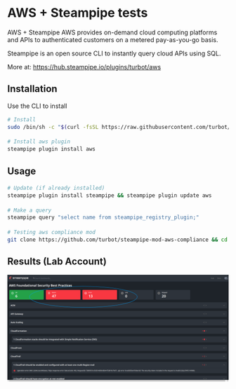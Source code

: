 # AWS + Steampipe tests

AWS + Steampipe 
AWS provides on-demand cloud computing platforms and APIs to authenticated customers on a metered pay-as-you-go basis.

Steampipe is an open source CLI to instantly query cloud APIs using SQL.

More at: https://hub.steampipe.io/plugins/turbot/aws

## Installation

Use the CLI to install

```bash
# Install
sudo /bin/sh -c "$(curl -fsSL https://raw.githubusercontent.com/turbot/steampipe/main/install.sh)"

# Install aws plugin
steampipe plugin install aws
```

## Usage

```bash
# Update (if already installed)
steampipe plugin install steampipe && steampipe plugin update aws

# Make a query
steampipe query "select name from steampipe_registry_plugin;"

# Testing aws compliance mod
git clone https://github.com/turbot/steampipe-mod-aws-compliance && cd steampipe-mod-aws-compliance && steampipe dashboard
```

## Results (Lab Account)
![Results](AWS-Foundational-Security-Best-Practices-Dashboards-Steampipe.png)

